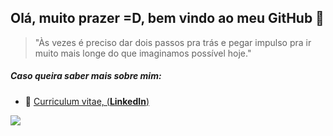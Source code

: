 ## Olá, muito prazer =D, bem vindo ao meu GitHub 👋
> "Às vezes é preciso dar dois passos pra trás e pegar impulso pra ir muito mais longe do que imaginamos possível hoje."
##### Caso queira saber mais sobre mim:
- 🏹  [Curriculum vitae, (**LinkedIn**)](https://linkedin.com/in/gustavo-sm)
<div style="display: flex">
 
   <img src="https://github-readme-stats.vercel.app/api?username=gustavo-sm&show_icons=true&count_private=true&theme=dark" />
</div>


